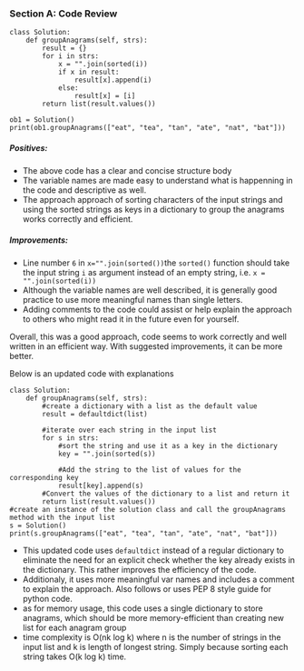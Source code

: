 ### Section A: Code Review

```
class Solution:
    def groupAnagrams(self, strs):
        result = {}
        for i in strs:
            x = "".join(sorted(i))
            if x in result:
                result[x].append(i)
            else:
                result[x] = [i]
        return list(result.values())

ob1 = Solution()
print(ob1.groupAnagrams(["eat", "tea", "tan", "ate", "nat", "bat"]))
```
##### Positives:
* The above code has a clear and concise structure body
* The variable names are made easy to understand what is happenning in the code and descriptive as well.
* The approach approach of sorting characters of the input strings and using the sorted strings as keys in a dictionary to group the anagrams works correctly and efficient.

##### Improvements:
* Line number `6`  in `x="".join(sorted())`the `sorted()` function  should take the input string `i` as argument instead of an empty string, i.e.  `x = "".join(sorted(i))`
* Although the variable names are well described, it is generally good practice to use more meaningful names than single letters.
* Adding comments to the code could assist or help explain the approach to others who might read it in the future even for yourself.

Overall, this was a good approach, code seems to work correctly and well written in an efficient way. With suggested improvements, it can be more better.

Below is an updated code with explanations

```
class Solution:
    def groupAnagrams(self, strs):
        #create a dictionary with a list as the default value
        result = defaultdict(list)
       
        #iterate over each string in the input list
        for s in strs:
            #sort the string and use it as a key in the dictionary
            key = "".join(sorted(s))
            
            #Add the string to the list of values for the corresponding key
            result[key].append(s)
        #Convert the values of the dictionary to a list and return it
        return list(result.values())
#create an instance of the solution class and call the groupAnagrams method with the input list
s = Solution()
print(s.groupAnagrams(["eat", "tea", "tan", "ate", "nat", "bat"]))
```
* This updated code uses `defaultdict` instead of a regular dictionary to eliminate the need for an explicit check whether the key already exists in the dictionary. This rather improves the efficiency of the code.
* Additionaly, it uses more meaningful var names and includes a comment to explain the approach. Also follows or uses PEP 8 style guide for python code.
* as for memory usage, this code uses a single dictionary to store anagrams, which should be more memory-efficient than creating new list for each anagram group
* time complexity is O(nk log k) where n is the number of strings in the input list and k is length of longest string. Simply because sorting each string takes O(k log k) time.